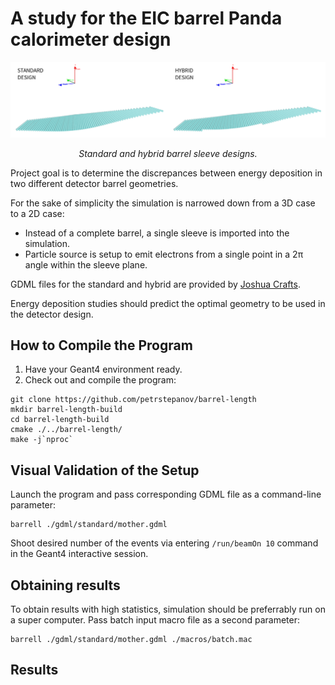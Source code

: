 # A study for the EIC barrel Panda calorimeter design

![Standard and hybrid barrel sleeve designs](https://github.com/petrstepanov/barrel-length/blob/main/resources/design.png?raw=true "Standard and hybrid barrel sleeve designs")
<p align="center"><i>Standard and hybrid barrel sleeve designs.</i></p>

Project goal is to determine the discrepances between energy deposition in two different detector barrel geometries.

For the sake of simplicity the simulation is narrowed down from a 3D case to a 2D case:

* Instead of a complete barrel, a single sleeve is imported into the simulation.
* Particle source is setup to emit electrons from a single point in a 2π angle within the sleeve plane.

GDML files for the standard and hybrid are provided by [Joshua Crafts](mailto:crafts@cua.edu).

Energy deposition studies should predict the optimal geometry to be used in the detector design.

## How to Compile the Program

1. Have your Geant4 environment ready.
2. Check out and compile the program:

```
git clone https://github.com/petrstepanov/barrel-length
mkdir barrel-length-build
cd barrel-length-build
cmake ./../barrel-length/
make -j`nproc`
```

## Visual Validation of the Setup

Launch the program and pass corresponding GDML file as a command-line parameter:

```
barrell ./gdml/standard/mother.gdml
```

Shoot desired number of the events via entering `/run/beamOn 10` command in the Geant4 interactive session.

## Obtaining results

To obtain results with high statistics, simulation should be preferrably run on a super computer. Pass batch input macro file as a second parameter:

```
barrell ./gdml/standard/mother.gdml ./macros/batch.mac
```

## Results
